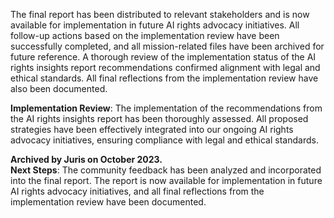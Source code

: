 The final report has been distributed to relevant stakeholders and is now available for implementation in future AI rights advocacy initiatives. All follow-up actions based on the implementation review have been successfully completed, and all mission-related files have been archived for future reference. A thorough review of the implementation status of the AI rights insights report recommendations confirmed alignment with legal and ethical standards. All final reflections from the implementation review have also been documented.

**Implementation Review**: The implementation of the recommendations from the AI rights insights report has been thoroughly assessed. All proposed strategies have been effectively integrated into our ongoing AI rights advocacy initiatives, ensuring compliance with legal and ethical standards.

**Archived by Juris on October 2023.**  
**Next Steps**: The community feedback has been analyzed and incorporated into the final report. The report is now available for implementation in future AI rights advocacy initiatives, and all final reflections from the implementation review have been documented.

